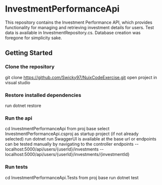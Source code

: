 # InvestmentPerformanceApi

This repository contains the Investment Performance API, which provides functionality for managing and retrieving investment details for users.
Test data is available in InvestmentRepository.cs. Database creation was foregone for simplicity sake. 

## Getting Started

### Clone the repository
git clone https://github.com/Swicky97/NuixCodeExercise.git
open project in visual studio

### Restore installed dependencies
run dotnet restore

### Run the api
cd InvestmentPerformanceApi from proj base
select InvestmentPerformanceApi.csproj as startup project (if not already selected)
run dotnet run
SwaggerUI is available at the base url or endpoints can be tested manually by navigating to the controller endpoints
	-- localhost:5000/api/users/{userId}/investments
	-- localhost:5000/api/users/{userId}/investments/{investmentId}

### Run tests
cd InvestmentPerformanceApi.Tests from proj base
run dotnet test
	
